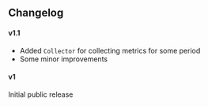 ## Changelog

#### v1.1

* Added `Collector` for collecting metrics for some period
* Some minor improvements

#### v1

Initial public release
